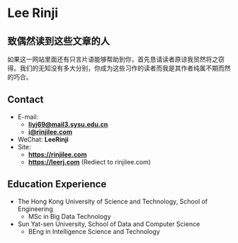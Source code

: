 # Lee Rinji

<!-- slide -->
## 致偶然读到这些文章的人

如果这一网站里面还有只言片语能够帮助到你，首先恳请读者原谅我贸然将之窃得。我们的无知没有多大分别，你成为这些习作的读者而我是其作者纯属不期而然的巧合。

<!-- slide -->

## Contact

- E-mail:
  - **[liyj69@mail3.sysu.edu.cn](mailto:liyj69@mail3.sysu.edu.cn)**
  - **[i@rinjilee.com](mailto:i@rinjilee.com)**
- WeChat: **LeeRinji**
- Site: 
  - **<https://rinjilee.com>**
  - **<https://leerj.com>** (Rediect to rinjilee.com)

<!-- slide -->

## Education Experience

 - The Hong Kong University of Science and Technology, School of Engineering
   - MSc in Big Data Technology
 - Sun Yat-sen University, School of Data and Computer Science
   - BEng in Intelligence Science and Technology
